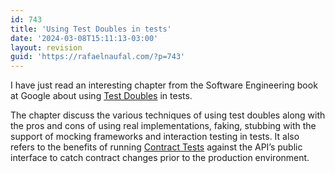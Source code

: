 ```yaml
---
id: 743
title: 'Using Test Doubles in tests'
date: '2024-03-08T15:11:13-03:00'
layout: revision
guid: 'https://rafaelnaufal.com/?p=743'
---
```


I have just read an interesting chapter from the Software Engineering book at Google about using [Test Doubles](https://abseil.io/resources/swe-book/html/ch13.html) in tests.

The chapter discuss the various techniques of using test doubles along with the pros and cons of using real implementations, faking, stubbing with the support of mocking frameworks and interaction testing in tests. It also refers to the benefits of running [Contract Tests](https://martinfowler.com/bliki/ContractTest.html) against the API’s public interface to catch contract changes prior to the production environment.